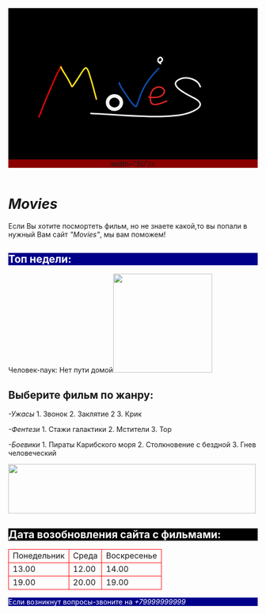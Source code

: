 <html>
    <title>Кино-дома</title>
    <body>
        <header style="background-color:DarkRed"> <svg width="575" height="349" fill="none" xmlns="http://www.w3.org/2000/svg">
<rect width="575" height="349" fill="#F5F5F5"/>
<rect width="575" height="349" fill="black"/>
<path d="M107 118C97.2972 133.024 90.5421 150.845 83.4444 167.111C75.8229 184.578 68.7922 202.211 62 220" stroke="#DB0404" stroke-width="3" stroke-linecap="round"/>
<path d="M106 119C110.25 127.501 115.859 135.296 120.556 143.556C124.833 151.078 123.84 149.67 127.111 156.111C128.644 159.13 128.568 159.939 130.944 156.667C134.662 151.548 140.487 142.528 143.5 137.889C146.091 133.9 148.255 129.607 151.222 125.889C152.763 123.958 154.424 120.949 156.889 121.111C159.227 121.265 160.35 124.429 161.333 126.556C163.487 131.211 164.617 136.276 166.167 141.167C170.664 155.359 174.091 169.668 178 184" stroke="#F7E015" stroke-width="3" stroke-linecap="round"/>
<ellipse cx="214.5" cy="191" rx="17.5" ry="17" fill="#F5F5F5"/>
<ellipse cx="214.5" cy="191" rx="10.5" ry="10" fill="black"/>
<path d="M224 151C226.395 159.493 233.23 167.445 237.944 174.778C242.729 182.22 249.155 193.707 256.667 198.778C258.899 200.284 259.769 196.441 260.111 195.556C264.231 184.876 267.19 174.145 272.389 163.833C280.549 147.647 291.342 134.658 304 122" stroke="#0E4EAD" stroke-width="3" stroke-linecap="round"/>
<path d="M306 109C310.805 109 313.691 103.35 308.778 100C306.32 98.3243 303.018 102.132 302.556 104.167C301.546 108.611 304.975 110.32 308 112" stroke="#F5F5F5" stroke-width="3" stroke-linecap="round"/>
<path d="M284 180C292.542 181.359 307.12 181.616 313.111 174.111C319.912 165.592 310.093 157.896 301.556 159.778C288.293 162.701 284.788 178.219 288.111 189.667C291.582 201.621 312.957 190.241 320 188" stroke="#D82323" stroke-width="3" stroke-linecap="round"/>
<path d="M388 159C383.723 143.724 360.957 137.588 347.222 143.333C316.003 156.393 372.008 179.287 380 184.444C389.059 190.29 391.466 197.118 381.389 203.944C362.489 216.748 335.199 218.195 313.444 219C264.699 220.804 215.687 215.029 167 213" stroke="#F5F5F5" stroke-width="3" stroke-linecap="round"/>
</svg> width="50"/> </header>
        <h1><i>Movies</i></h1>
        <main>
            <p>Если Вы хотите посмортеть фильм, но не знаете какой,то вы попали в нужный Вам сайт <i>"Movies"</i>, мы вам поможем!</p>
            <h2 style="background-color:DarkBlue; color: white">Топ недели:</h2>
                <p>Человек-паук: Нет пути домой<img src="https://mobimg.b-cdn.net/v3/fetch/1c/1c750d9d861abd1f0096e496f7a50702.jpeg" width="200"/></p>
            <h2>Выберите фильм по жанру:</h2>
            <p>
                <tr><i>-Ужасы</i></tr>
                <tr>1. Звонок</tr>
                <tr>2. Заклятие 2</tr>
                <tr>3. Крик </tr>
            </p>
            <p>
                <tr><i>-Фентези</i></tr>
                <tr>1. Стажи галактики</tr>
                <tr>2. Мстители</tr>
                <tr>3. Тор</tr>
            </p>
            <p>
                <tr><i>-Боевики</i></tr>
                <tr>1. Пираты Карибского моря</tr>
                <tr>2. Столкновение с бездной</tr>
                <tr>3. Гнев человеческий</tr>
            </p>
            <img src="https://nathanowensdigital.com/wp-content/uploads/2015/08/movies-04-action.png" width="500" height="100"/>
            <table>
                <h2 style="background-color:Black; color: white">Дата возобновления сайта с фильмами:</h2>
                <tr>
                    <td style="border:1px solid Red;">Понедельник</td>
                    <td style="border:1px solid Red;">Среда</td>
                    <td style="border:1px solid Red;">Воскресенье</td>
                </tr>
                <tr>
                    <td style="border:1px solid Red;">13.00</td>   
                    <td style="border:1px solid Red;">12.00</td>
                    <td style="border:1px solid Red;">14.00</td>
                </tr>
                <tr>
                    <td style="border:1px solid Red;">19.00</td>
                    <td style="border:1px solid Red;">20.00</td>
                    <td style="border:1px solid Red;">19.00</td>
                </tr>
            </table>
        </main>
        <footer style= "background-color:DarkBlue; color:white"> Если возникнут вопросы-звоните на <i>+79999999999</i></footer>
    </body>
</html>

